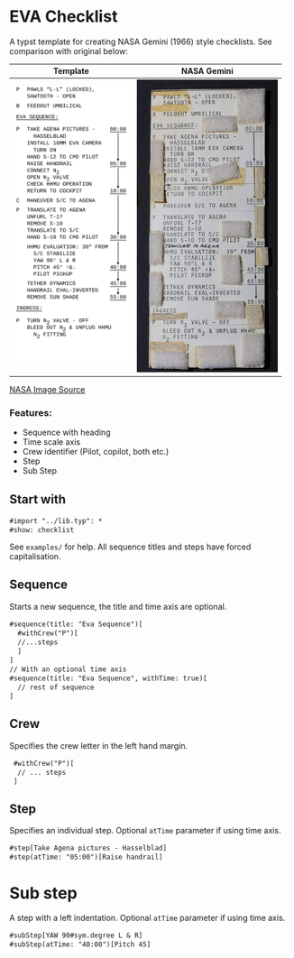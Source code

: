 # EVA Checklist

A typst template for creating NASA Gemini (1966) style checklists. See comparison with original below:

|               Template                |                    NASA Gemini                     |
| :-----------------------------------: | :------------------------------------------------: |
| <img src="thumbnail.png" width="205"> | <img src="NASM-A19850125000_PS01.jpg" width="250"> |

[NASA Image Source](https://airandspace.si.edu/collection-objects/checklist-card-umbilical-eva-gemini-10/nasm_A19850125000)

### Features:

- Sequence with heading
- Time scale axis
- Crew identifier (Pilot, copilot, both etc.)
- Step
- Sub Step

## Start with

```typst
#import "../lib.typ": *
#show: checklist
```

See `examples/` for help.
All sequence titles and steps have forced capitalisation.

## Sequence

Starts a new sequence, the title and time axis are optional.

```typst
#sequence(title: "Eva Sequence")[
  #withCrew("P")[
  //...steps
  ]
]
// With an optional time axis
#sequence(title: "Eva Sequence", withTime: true)[
  // rest of sequence
]
```

## Crew

Specifies the crew letter in the left hand margin.

```typst
 #withCrew("P")[
  // ... steps
 ]
```

## Step

Specifies an individual step. Optional `atTime` parameter if using time axis.

```typst
#step[Take Agena pictures - Hasselblad]
#step(atTime: "05:00")[Raise handrail]
```

# Sub step

A step with a left indentation. Optional `atTime` parameter if using time axis.

```typst
#subStep[YAW 90#sym.degree L & R]
#subStep(atTime: "40:00")[Pitch 45]
```

